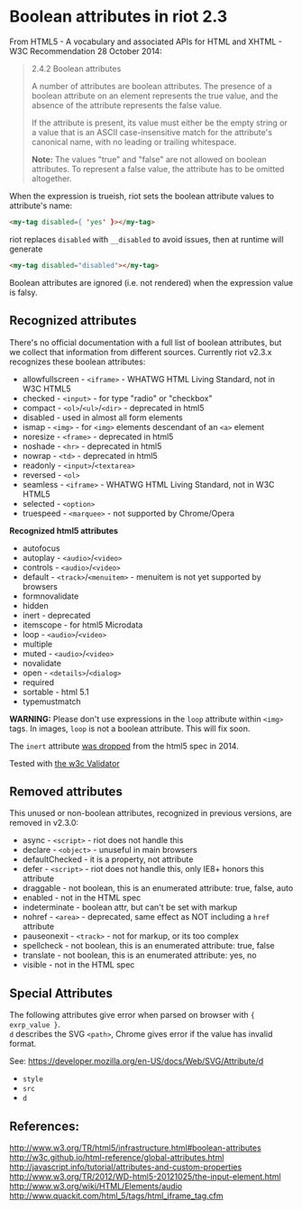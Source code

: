 Boolean attributes in riot 2.3
==============================

From HTML5 - A vocabulary and associated APIs for HTML and XHTML - W3C Recommendation 28 October 2014:

> 2.4.2 Boolean attributes
>
> A number of attributes are boolean attributes. The presence of a boolean attribute on an element represents the true value, and the absence of the attribute represents the false value.
>
> If the attribute is present, its value must either be the empty string or a value that is an ASCII case-insensitive match for the attribute's canonical name, with no leading or trailing whitespace.
>
> **Note:** The values "true" and "false" are not allowed on boolean attributes. To represent a false value, the attribute has to be omitted altogether.
>

When the expression is trueish, riot sets the boolean attribute values to attribute's name:
```html
<my-tag disabled={ 'yes' }></my-tag>
```

riot replaces `disabled` with `__disabled` to avoid issues, then at runtime will generate
```html
<my-tag disabled="disabled"></my-tag>
```

Boolean attributes are ignored (i.e. not rendered) when the expression value is falsy.


## Recognized attributes

There's no official documentation with a full list of boolean attributes, but we collect
that information from different sources.
Currently riot v2.3.x recognizes these boolean attributes:

* allowfullscreen - `<iframe>` - WHATWG HTML Living Standard, not in W3C HTML5
* checked   - `<input>` - for type "radio" or "checkbox"
* compact   - `<ol>`/`<ul>`/`<dir>` - deprecated in html5
* disabled  - used in almost all form elements
* ismap     - `<img>` - for `<img>` elements descendant of an `<a>` element
* noresize  - `<frame>` - deprecated in html5
* noshade   - `<hr>` - deprecated in html5
* nowrap    - `<td>` - deprecated in html5
* readonly  - `<input>`/`<textarea>`
* reversed  - `<ol>`
* seamless  - `<iframe>` - WHATWG HTML Living Standard, not in W3C HTML5
* selected  - `<option>`
* truespeed - `<marquee>` - not supported by Chrome/Opera

**Recognized html5 attributes**
* autofocus
* autoplay  - `<audio>`/`<video>`
* controls  - `<audio>`/`<video>`
* default   - `<track>`/`<menuitem>` - menuitem is not yet supported by browsers
* formnovalidate
* hidden
* inert     - deprecated
* itemscope - for html5 Microdata
* loop      - `<audio>`/`<video>`
* multiple
* muted     - `<audio>`/`<video>`
* novalidate
* open      - `<details>`/`<dialog>`
* required
* sortable  - html 5.1
* typemustmatch

**WARNING:** Please don't use expressions in the `loop` attribute within `<img>` tags.
In images, `loop` is not a boolean attribute. This will fix soon.

The `inert` attribute [was dropped](https://html5.org/r/8536) from the html5 spec in 2014.

Tested with [the w3c Validator](https://validator.w3.org/nu)


## Removed attributes

This unused or non-boolean attributes, recognized in previous versions, are removed in v2.3.0:

* async - `<script>` - riot does not handle this
* declare - `<object>` - unuseful in main browsers
* defaultChecked - it is a property, not attribute
* defer - `<script>` - riot does not handle this, only IE8+ honors this attribute
* draggable - not boolean, this is an enumerated attribute: true, false, auto
* enabled - not in the HTML spec
* indeterminate - boolean attr, but can't be set with markup
* nohref - `<area>` - deprecated, same effect as NOT including a `href` attribute
* pauseonexit - `<track>` - not for markup, or its too complex
* spellcheck - not boolean, this is an enumerated attribute: true, false
* translate - not boolean, this is an enumerated attribute: yes, no
* visible - not in the HTML spec


## Special Attributes

The following attributes give error when parsed on browser with `{ exrp_value }`.  
`d` describes the SVG `<path>`, Chrome gives error if the value has invalid format.

See: https://developer.mozilla.org/en-US/docs/Web/SVG/Attribute/d

- `style`
- `src`
- `d`


## References:

http://www.w3.org/TR/html5/infrastructure.html#boolean-attributes  
http://w3c.github.io/html-reference/global-attributes.html  
http://javascript.info/tutorial/attributes-and-custom-properties  
http://www.w3.org/TR/2012/WD-html5-20121025/the-input-element.html  
http://www.w3.org/wiki/HTML/Elements/audio  
http://www.quackit.com/html_5/tags/html_iframe_tag.cfm
